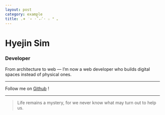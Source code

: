 ```yaml
---
layout: post
category: example
title: .𖥔 ݁ ˖ ⋅˚₊‧ﾟ･ ☆ ° ｡
---
```


# Hyejin Sim
### Developer 

From architecture to web — I’m now a web developer who builds digital spaces instead of physical ones. <hr>

Follow me on [Github](https://github.com/shj78) !

<hr>

> Life remains a mystery, for we never know what may turn out to help us.


